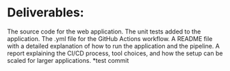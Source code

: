 # Deliverables:
The source code for the web application.
The unit tests added to the application.
The .yml file for the GitHub Actions workflow.
A README file with a detailed explanation of how to run the application and the
pipeline.
A report explaining the CI/CD process, tool choices, and how the setup can be
scaled for larger applications.
*test commit
